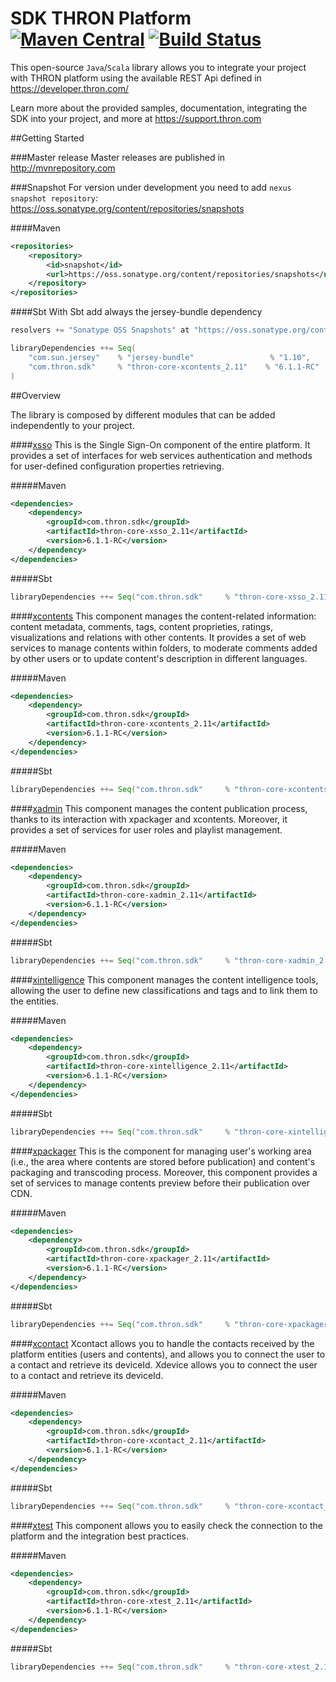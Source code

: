 SDK THRON Platform [![Maven Central](https://maven-badges.herokuapp.com/maven-central/com.thron.sdk/thron-sdk-java/badge.svg)](http://search.maven.org/#search%7Cga%7C1%7Ccom.thron.sdk) [![Build Status](https://travis-ci.org/thron-com/thron-sdk-java.svg)](https://travis-ci.org/thron-com/thron-sdk-java)
==============

This open-source `Java`/`Scala` library allows you to integrate your project with THRON platform using the available REST Api defined in https://developer.thron.com/

Learn more about the provided samples, documentation, integrating the SDK into your project, and more at https://support.thron.com

##Getting Started

###Master release
Master releases are published in http://mvnrepository.com

###Snapshot
For version under development you need to add `nexus snapshot repository`: https://oss.sonatype.org/content/repositories/snapshots

####Maven
```xml
<repositories>
    <repository>
        <id>snapshot</id>
        <url>https://oss.sonatype.org/content/repositories/snapshots</url>
    </repository>
</repositories>
```
####Sbt
With Sbt add always the jersey-bundle dependency
```scala
resolvers += "Sonatype OSS Snapshots" at "https://oss.sonatype.org/content/repositories/snapshots"

libraryDependencies ++= Seq(
    "com.sun.jersey"    % "jersey-bundle"                 % "1.10",
    "com.thron.sdk"     % "thron-core-xcontents_2.11"    % "6.1.1-RC"
)
```

##Overview

The library is composed by different modules that can be added independently to your project.

####[xsso](https://developer.thron.com/#xsso)
This is the Single Sign-On component of the entire platform. It provides a set of interfaces for web services authentication and methods for user-defined configuration properties retrieving.

#####Maven
```xml
<dependencies>
    <dependency>
        <groupId>com.thron.sdk</groupId>
        <artifactId>thron-core-xsso_2.11</artifactId>
        <version>6.1.1-RC</version>
    </dependency>
</dependencies>
```
#####Sbt
```scala
libraryDependencies ++= Seq("com.thron.sdk"     % "thron-core-xsso_2.11"    % "6.1.1-RC")
```

####[xcontents](https://developer.thron.com/#xcontents)
This component manages the content-related information: content metadata, comments, tags, content proprieties, ratings, visualizations and relations with other contents. It provides a set of web services to manage contents within folders, to moderate comments added by other users or to update content's description in different languages.

#####Maven
```xml
<dependencies>
    <dependency>
        <groupId>com.thron.sdk</groupId>
        <artifactId>thron-core-xcontents_2.11</artifactId>
        <version>6.1.1-RC</version>
    </dependency>
</dependencies>
```
#####Sbt
```scala
libraryDependencies ++= Seq("com.thron.sdk"     % "thron-core-xcontents_2.11"    % "6.1.1-RC")
```


####[xadmin](https://developer.thron.com/#xadmin)
This component manages the content publication process, thanks to its interaction with xpackager and xcontents. Moreover, it provides a set of services for user roles and playlist management.

#####Maven
```xml
<dependencies>
    <dependency>
        <groupId>com.thron.sdk</groupId>
        <artifactId>thron-core-xadmin_2.11</artifactId>
        <version>6.1.1-RC</version>
    </dependency>
</dependencies>
```
#####Sbt
```scala
libraryDependencies ++= Seq("com.thron.sdk"     % "thron-core-xadmin_2.11"    % "6.1.1-RC")
```

####[xintelligence](https://developer.thron.com/#xintelligence)
This component manages the content intelligence tools, allowing the user to define new classifications and tags and to link them to the entities.

#####Maven
```xml
<dependencies>
    <dependency>
        <groupId>com.thron.sdk</groupId>
        <artifactId>thron-core-xintelligence_2.11</artifactId>
        <version>6.1.1-RC</version>
    </dependency>
</dependencies>
```
#####Sbt
```scala
libraryDependencies ++= Seq("com.thron.sdk"     % "thron-core-xintelligence_2.11"    % "6.1.1-RC")
```


####[xpackager](https://developer.thron.com/#xpackager)
This is the component for managing user's working area (i.e., the area where contents are stored before publication) and content's packaging and transcoding process. Moreover, this component provides a set of services to manage contents preview before their publication over CDN.

#####Maven
```xml
<dependencies>
    <dependency>
        <groupId>com.thron.sdk</groupId>
        <artifactId>thron-core-xpackager_2.11</artifactId>
        <version>6.1.1-RC</version>
    </dependency>
</dependencies>
```

#####Sbt
```scala
libraryDependencies ++= Seq("com.thron.sdk"     % "thron-core-xpackager_2.11"    % "6.1.1-RC")
```

####[xcontact](https://developer.thron.com/#xcontact)
Xcontact allows you to handle the contacts received by the platform entities (users and contents), and allows you to connect the user to a contact and retrieve its deviceId.
Xdevice allows you to connect the user to a contact and retrieve its deviceId.

#####Maven
```xml
<dependencies>
    <dependency>
        <groupId>com.thron.sdk</groupId>
        <artifactId>thron-core-xcontact_2.11</artifactId>
        <version>6.1.1-RC</version>
    </dependency>
</dependencies>
```
#####Sbt
```scala
libraryDependencies ++= Seq("com.thron.sdk"     % "thron-core-xcontact_2.11"    % "6.1.1-RC")
```

####[xtest](https://developer.thron.com/#xtest)
This component allows you to easily check the connection to the platform and the integration best practices.

#####Maven
```xml
<dependencies>
    <dependency>
        <groupId>com.thron.sdk</groupId>
        <artifactId>thron-core-xtest_2.11</artifactId>
        <version>6.1.1-RC</version>
    </dependency>
</dependencies>
```
#####Sbt
```scala
libraryDependencies ++= Seq("com.thron.sdk"     % "thron-core-xtest_2.11"    % "6.1.1-RC")
```
